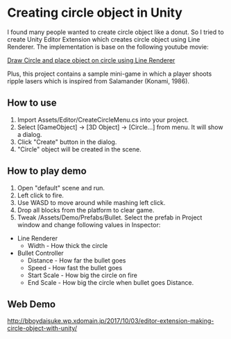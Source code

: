 # Creating circle object in Unity
I found many people wanted to create circle object like a donut. So I tried to create Unity Editor Extension which creates circle object using Line Renderer.
The implementation is base on the following youtube movie:

[Draw Circle and place object on circle using Line Renderer](https://www.youtube.com/watch?v=BoDwchoM9Ic)

Plus, this project contains a sample mini-game in which a player shoots ripple lasers which is inspired from Salamander (Konami, 1986).

## How to use
1. Import Assets/Editor/CreateCircleMenu.cs into your project.
1. Select [GameObject] -> [3D Object] -> [Circle...] from menu. It will show a dialog.
1. Click "Create" button in the dialog.
1. "Circle" object will be created in the scene.

## How to play demo
1. Open "default" scene and run.
1. Left click to fire.
1. Use WASD to move around while mashing left click.
1. Drop all blocks from the platform to clear game.
1. Tweak /Assets/Demo/Prefabs/Bullet.  Select the prefab in Project window and change following values in Inspector:
  - Line Renderer
    - Width - How thick the circle
  - Bullet Controller
    - Distance - How far the bullet goes
    - Speed - How fast the bullet goes
    - Start Scale - How big the circle on fire
    - End Scale - How big the circle when bullet goes Distance.

## Web Demo
http://bboydaisuke.wp.xdomain.jp/2017/10/03/editor-extension-making-circle-object-with-unity/
